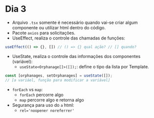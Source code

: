 # Dia 3

- Arquivo `.tsx` somente é necessário quando vai-se criar algum componente ou utilizar html dentro do código.
- Pacote `axios` para solicitações.
- UseEffect, realiza o controle das chamadas de funções:
```js
useEffect(() => {}, []) // () => {} qual ação? // [] quando?
```
- UseState, realiza o controle das informações dos componentes (variável):
    - `useState<Orphanage[]>([]);`: define o tipo da lista por Template.
```js
const [orphanages, setOrphanages] = useState([]);
// [a variáel, função para modificar a variável]
```
- `forEach` vs `map`:
    - `forEach` percorre algo
    - `map` percorre algo e retorna algo
- Segurança para uso do `a` html:
    - `rel='noopener noreferrer'`